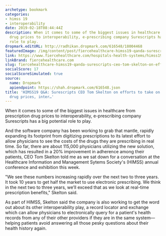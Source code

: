 ```yaml
---
archetype: bookmark
categories:
- himss 19
- interoperability
date: 2019-02-18T08:44:44Z
description: When it comes to some of the biggest issues in healthcare from prescription
  drug prices to interoperability, e-prescribing company Surescripts has a big potential
  role to play.
dropmark.editURL: http://radhikan.dropmark.com/616548/18004468
featuredImage: /img/content/post/fiercehealthcare-himss19-qanda-surescripts-ceo-tom-skelton-on-efforts-to-take-on-high-prescription-drug-prices-inter.JPG
link: https://www.fiercehealthcare.com/hospitals-health-systems/himss19-q-a-surescripts-ceo-tom-skelton-from-show-floor
linkBrand: fiercehealthcare.com
slug: fiercehealthcare-himss19-qanda-surescripts-ceo-tom-skelton-on-efforts-to-take-on-high-prescription-drug-prices-inter
socialScore: 17
socialScoreSimulated: true
source:
  name: Dropmark
  apiendpoint: https://shah.dropmark.com/616548.json
title: 'HIMSS19 Q&A: Surescripts CEO Tom Skelton on efforts to take on high prescription
  drug prices, inter…'
---
```

When it comes to some of the biggest issues in healthcare from prescription drug prices to interoperability, e-prescribing company Surescripts has a big potential role to play.
 
And the software company has been working to grab that mantle, rapidly expanding its footprint from digitizing prescriptions to its latest effort to allow physicians to see the costs of the drugs they are prescribing in real time. So far, there are about 115,000 physicians utilizing the new solution, which has resulted in a 20% improvement in adherence among their patients, CEO Tom Skelton told me as we sat down for a conversation at the Healthcare Information and Management Sytems Society's (HIMSS) annual conference and exhibition this week.
 
"We see these numbers increasing rapidly over the next two to three years. It took 10 years to get half the market to use electronic prescribing. We think in the next two to three years, we’ll exceed that as we look at real-time prescription benefits," Skelton said. 
 
As part of HIMSS, Skelton said the company is also working to get the word out about its other interoperability play, a record locator and exchange which can allow physicians to electronically query for a patient's health records from any of their other providers if they are in the same system—helping patients avoid answering all those pesky questions about their health history again.
